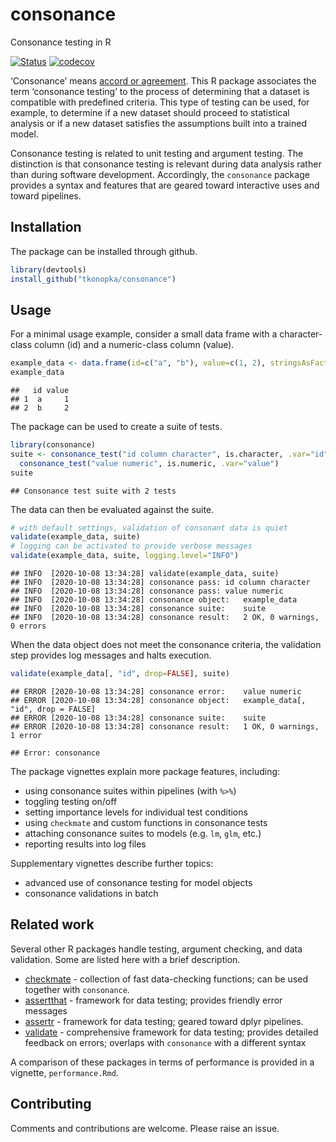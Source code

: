 <!-- README.md is generated from README.Rmd. Do not edit manually -->

# consonance

Consonance testing in
R

[![Status](https://travis-ci.org/tkonopka/consonance.svg?branch=master)](https://travis-ci.org/github/tkonopka/consonance)
[![codecov](https://codecov.io/gh/tkonopka/consonance/branch/master/graph/badge.svg)](https://codecov.io/gh/tkonopka/consonance)

‘Consonance’ means [accord or
agreement](https://www.dictionary.com/browse/consonance). This R package
associates the term ‘consonance testing’ to the process of determining
that a dataset is compatible with predefined criteria. This type of
testing can be used, for example, to determine if a new dataset should
proceed to statistical analysis or if a new dataset satisfies the
assumptions built into a trained model.

Consonance testing is related to unit testing and argument testing. The
distinction is that consonance testing is relevant during data analysis
rather than during software development. Accordingly, the `consonance`
package provides a syntax and features that are geared toward
interactive uses and toward pipelines.

## Installation

The package can be installed through github.

``` r
library(devtools)
install_github("tkonopka/consonance")
```

## Usage

For a minimal usage example, consider a small data frame with a
character-class column (id) and a numeric-class column
(value).

``` r
example_data <- data.frame(id=c("a", "b"), value=c(1, 2), stringsAsFactors=FALSE)
example_data
```

    ##   id value
    ## 1  a     1
    ## 2  b     2

The package can be used to create a suite of tests.

``` r
library(consonance)
suite <- consonance_test("id column character", is.character, .var="id") +
  consonance_test("value numeric", is.numeric, .var="value")
suite
```

    ## Consonance test suite with 2 tests

The data can then be evaluated against the suite.

``` r
# with default settings, validation of consonant data is quiet
validate(example_data, suite)
# logging can be activated to provide verbose messages
validate(example_data, suite, logging.level="INFO")
```

    ## INFO  [2020-10-08 13:34:28] validate(example_data, suite)
    ## INFO  [2020-10-08 13:34:28] consonance pass: id column character
    ## INFO  [2020-10-08 13:34:28] consonance pass: value numeric
    ## INFO  [2020-10-08 13:34:28] consonance object:   example_data
    ## INFO  [2020-10-08 13:34:28] consonance suite:    suite
    ## INFO  [2020-10-08 13:34:28] consonance result:   2 OK, 0 warnings, 0 errors

When the data object does not meet the consonance criteria, the
validation step provides log messages and halts execution.

``` r
validate(example_data[, "id", drop=FALSE], suite)
```

    ## ERROR [2020-10-08 13:34:28] consonance error:    value numeric
    ## ERROR [2020-10-08 13:34:28] consonance object:   example_data[, "id", drop = FALSE]
    ## ERROR [2020-10-08 13:34:28] consonance suite:    suite
    ## ERROR [2020-10-08 13:34:28] consonance result:   1 OK, 0 warnings, 1 error

    ## Error: consonance

The package vignettes explain more package features, including:

  - using consonance suites within pipelines (with `%>%`)
  - toggling testing on/off
  - setting importance levels for individual test conditions
  - using `checkmate` and custom functions in consonance tests
  - attaching consonance suites to models (e.g. `lm`, `glm`, etc.)
  - reporting results into log files

Supplementary vignettes describe further topics:

  - advanced use of consonance testing for model objects
  - consonance validations in batch

## Related work

Several other R packages handle testing, argument checking, and data
validation. Some are listed here with a brief description.

  - [checkmate](https://github.com/mllg/checkmate/) - collection of fast
    data-checking functions; can be used together with `consonance`.
  - [assertthat](https://cran.r-project.org/web/packages/assertthat/) -
    framework for data testing; provides friendly error messages
  - [assertr](https://github.com/ropensci/assertr) - framework for data
    testing; geared toward dplyr pipelines.
  - [validate](https://github.com/data-cleaning/validate) -
    comprehensive framework for data testing; provides detailed feedback
    on errors; overlaps with `consonance` with a different syntax

A comparison of these packages in terms of performance is provided in a
vignette, `performance.Rmd`.

## Contributing

Comments and contributions are welcome. Please raise an issue.
